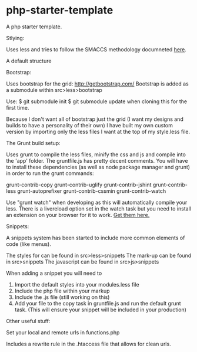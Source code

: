 php-starter-template
====================

A php starter template.

Stlying:

Uses less and tries to follow the SMACCS methodology documneted <a href="http://smacss.com/">here</a>.

A default structure 

Bootstrap:

Uses bootstrap for the grid: http://getbootstrap.com/
Bootstrap is added as a submodule within src>less>bootstrap

Use:
$ git submodule init
$ git submodule update
when cloning this for the first time.

Because I don't want all of bootstrap just the grid (I want my designs and builds to have a personality of their own) I have built my own custom version by importing only the less files I want at the top of my style.less file. 

The Grunt build setup:

Uses grunt to compile the less files, minify the css and js and compile into the 'app' folder. The gruntfile.js has pretty decent comments.
You will have to install these dependencies (as well as node package manager and grunt) in order to run the grunt commands:

grunt-contrib-copy
grunt-contrib-uglify
grunt-contrib-jshint
grunt-contrib-less
grunt-autoprefixer
grunt-contrib-cssmin
grunt-contrib-watch

Use "grunt watch" when developing as this will automatically compile your less. There is a livereload option set in the watch task but you need to install an extension on your browser for it to work. 
<a href="http://feedback.livereload.com/knowledgebase/articles/86242-how-do-i-install-and-use-the-browser-extensions-">Get them here.</a>

Snippets:

A snippets system has been started to include more common elements of code (like menus). 

The styles for can be found in src>less>snippets
The mark-up can be found in src>snippets
The javascript can be found in src>js>snippets

When adding a snippet you will need to
1. Import the default styles into your modules.less file
2. Include the php file within your markup
3. Include the .js file (still working on this)
4. Add your file to the copy task in gruntfile.js and run the default grunt task. (This will ensure your snippet will be included in your production)

Other useful stuff:

Set your local and remote urls in functions.php

Includes a rewrite rule in the .htaccess file that allows for clean urls.

